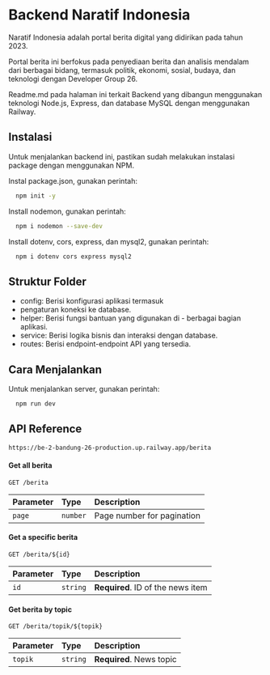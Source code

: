 # Backend Naratif Indonesia

Naratif Indonesia adalah portal berita digital yang didirikan pada tahun 2023.

Portal berita ini berfokus pada penyediaan berita dan analisis mendalam dari berbagai bidang, termasuk politik, ekonomi, sosial, budaya, dan teknologi dengan Developer Group 26.

Readme.md pada halaman ini terkait Backend yang dibangun menggunakan teknologi Node.js, Express, dan database MySQL dengan menggunakan Railway.

## Instalasi

Untuk menjalankan backend ini, pastikan sudah melakukan instalasi package dengan menggunakan NPM.

Instal package.json, gunakan perintah:

```bash
  npm init -y
```

Install nodemon, gunakan perintah:

```bash
  npm i nodemon --save-dev
```

Install dotenv, cors, express, dan mysql2, gunakan perintah:

```bash
  npm i dotenv cors express mysql2
```

## Struktur Folder

- config: Berisi konfigurasi aplikasi termasuk
- pengaturan koneksi ke database.
- helper: Berisi fungsi bantuan yang digunakan di - berbagai bagian aplikasi.
- service: Berisi logika bisnis dan interaksi dengan database.
- routes: Berisi endpoint-endpoint API yang tersedia.


## Cara Menjalankan

Untuk menjalankan server, gunakan perintah:

```bash
  npm run dev
```
    
## API Reference

```http
https://be-2-bandung-26-production.up.railway.app/berita
```

#### Get all berita

```http
GET /berita
```

| Parameter | Type     | Description                |
| :-------- | :------- | :------------------------- |
| `page` | `number` | Page number for pagination |

#### Get a specific berita

```http
GET /berita/${id}

```

| Parameter | Type     | Description                       |
| :-------- | :------- | :-------------------------------- |
| `id`      | `string` | **Required**. ID of the news item |

#### Get berita by topic

```http
GET /berita/topik/${topik}

```

| Parameter | Type     | Description                       |
| :-------- | :------- | :-------------------------------- |
| `topik`      | `string` | **Required**. News topic |




